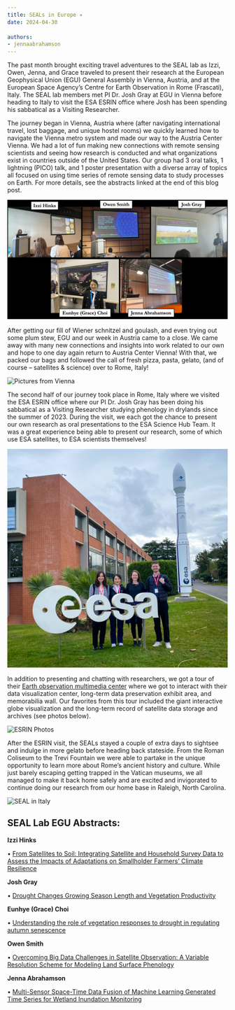 ```yaml
---
title: SEALs in Europe ✈️
date: 2024-04-30

authors:
- jennaabrahamson
---
```


The past month brought exciting travel adventures to the SEAL lab as Izzi, Owen, Jenna, and Grace traveled to present their research at the European Geophysical Union (EGU) General Assembly in Vienna, Austria, and at the European Space Agency’s Centre for Earth Observation in Rome (Frascati), Italy. The SEAL lab members met PI Dr. Josh Gray at EGU in Vienna before heading to Italy to visit the ESA ESRIN office where Josh has been spending his sabbatical as a Visiting Researcher.

The journey began in Vienna, Austria where (after navigating international travel, lost baggage, and unique hostel rooms) we quickly learned how to navigate the Vienna metro system and made our way to the Austria Center Vienna. We had a lot of fun making new connections with remote sensing scientists and seeing how research is conducted and what organizations exist in countries outside of the United States. Our group had 3 oral talks, 1 lightning (PICO) talk, and 1 poster presentation with a diverse array of topics all focused on using time series of remote sensing data to study processes on Earth. For more details, see the abstracts linked at the end of this blog post.


![SEAL Individual Presentations](./SEAL_Presentations.JPG)



After getting our fill of Wiener schnitzel and goulash, and even trying out some plum stew, EGU and our week in Austria came to a close. We came away with many new connections and insights into work related to our own and hope to one day again return to Austria Center Vienna! With that, we packed our bags and followed the call of fresh pizza, pasta, gelato, (and of course – satellites & science) over to Rome, Italy!

![Pictures from Vienna](./Vienna.png)


The second half of our journey took place in Rome, Italy where we visited the ESA ESRIN office where our PI Dr. Josh Gray has been doing his sabbatical as a Visiting Researcher studying phenology in drylands since the summer of 2023. During the visit, we each got the chance to present our own research as oral presentations to the ESA Science Hub Team. It was a great experience being able to present our research, some of which use ESA satellites, to ESA scientists themselves! 


![SEAL at ESA ESRIN Office](./SEAL_ESRIN.JPG)


In addition to presenting and chatting with researchers, we got a tour of their [Earth observation multimedia center]( https://www.esa.int/About_Us/Earth_observation_multimedia_centre) where we got to interact with their data visualization center, long-term data preservation exhibit area, and memorabilia wall. Our favorites from this tour included the giant interactive globe visualization and the long-term record of satellite data storage and archives (see photos below).





![ESRIN Photos](./ESRIN.png)



After the ESRIN visit, the SEALs stayed a couple of extra days to sightsee and indulge in more gelato before heading back stateside. From the Roman Coliseum to the Trevi Fountain we were able to partake in the unique opportunity to learn more about Rome’s ancient history and culture. While just barely escaping getting trapped in the Vatican museums, we all managed to make it back home safely and are excited and invigorated to continue doing our research from our home base in Raleigh, North Carolina.


![SEAL in Italy](./SEAL_Italy.png)



## SEAL Lab EGU Abstracts:

**Izzi Hinks** 

•	[From Satellites to Soil: Integrating Satellite and Household Survey Data to Assess the Impacts of Adaptations on Smallholder Farmers’ Climate Resilience]( https://meetingorganizer.copernicus.org/EGU24/EGU24-14059.html)

**Josh Gray**

•	[Drought Changes Growing Season Length and Vegetation Productivity]( https://meetingorganizer.copernicus.org/EGU24/EGU24-14774.html)

**Eunhye (Grace) Choi**

•	[Understanding the role of vegetation responses to drought in regulating autumn senescence]( https://meetingorganizer.copernicus.org/EGU24/EGU24-13879.html)

**Owen Smith**

•	[Overcoming Big Data Challenges in Satellite Observation: A Variable Resolution Scheme for Modeling Land Surface Phenology]( https://meetingorganizer.copernicus.org/EGU24/EGU24-12119.html)

**Jenna Abrahamson**

•	[Multi-Sensor Space-Time Data Fusion of Machine Learning Generated Time Series for Wetland Inundation Monitoring]( https://meetingorganizer.copernicus.org/EGU24/EGU24-11476.html)
